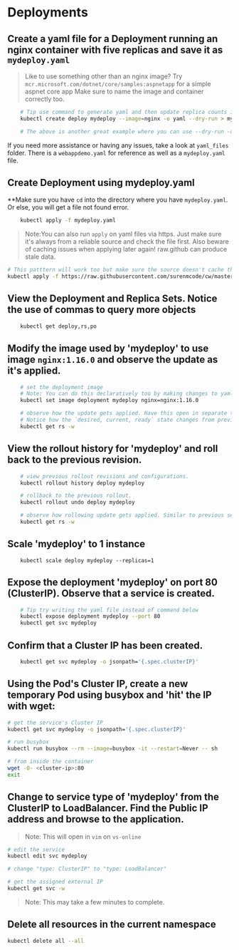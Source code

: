 # Deployments

## Create a yaml file for a Deployment running an nginx container with five replicas and save it as `mydeploy.yaml`

> Like to use something other than an nginx image? Try `mcr.microsoft.com/dotnet/core/samples:aspnetapp` for a simple aspnet core app
> Make sure to name the image and container correctly too.

```bash
    # Tip use command to generate yaml and then update replica counts in the yaml
    kubectl create deploy mydeploy --image=nginx -o yaml --dry-run > mydeploy.yaml

    # The above is another great example where you can use --dry-run -o yaml to generate the required yaml.     
```

If you need more assistance or having any issues, take a look at `yaml_files` folder. There is a `webappdemo.yaml` for reference as well as a `mydeploy.yaml` file.

## Create Deployment using mydeploy.yaml

**Make sure you have `cd` into the directory where you have `mydeploy.yaml`. Or else, you will get a file not found error.

```bash
    kubectl apply -f mydeploy.yaml
```

> Note:You can also run `apply` on yaml files via https. Just make sure it's always from a reliable source and check the file first. Also beware of caching issues when applying later again! raw.github can produce stale data.    
    
```bash
# This patttern will work too but make sure the source doesn't cache the data when you make changes.
kubectl apply -f https://raw.githubusercontent.com/surenmcode/cw/master/labs/02_kubernetes/yaml_files/mydeploy.yaml
```

## View the Deployment and Replica Sets. Notice the use of commas to query more objects

```bash
    kubectl get deploy,rs,po
```

## Modify the image used by 'mydeploy' to use image ```nginx:1.16.0``` and observe the update as it's applied. 

```bash
    # set the deployment image
    # Note: You can do this declaratively too by making changes to yaml file and doing an `apply`.
    kubectl set image deployment mydeploy nginx=nginx:1.16.0

    # observe how the update gets applied. Have this open in separate terminal / pane if you want. 
    # Notice how the `desired, current, ready` state changes from previous `rs` to new `rs`
    kubectl get rs -w
```

## View the rollout history for 'mydeploy' and roll back to the previous revision.

```bash
    # view previous rollout revisions and configurations.
    kubectl rollout history deploy mydeploy

    # rollback to the previous rollout.
    kubectl rollout undo deploy mydeploy

    # observe how rollowing update gets applied. Similar to previous section. 
    kubectl get rs -w
```

## Scale 'mydeploy' to 1 instance 

```
    kubectl scale deploy mydeploy --replicas=1
```

## Expose the deployment 'mydeploy' on port 80 (ClusterIP). Observe that a service is created.

```bash
    # Tip try writing the yaml file instead of command below
    kubectl expose deployment mydeploy --port 80
    kubectl get svc mydeploy
```

## Confirm that a Cluster IP has been created.

```bash
    kubectl get svc mydeploy -o jsonpath='{.spec.clusterIP}'
```

## Using the Pod's Cluster IP, create a new temporary Pod using busybox and 'hit' the IP with wget:

```bash
# get the service's Cluster IP
kubectl get svc mydeploy -o jsonpath='{.spec.clusterIP}'

# run busybox
kubectl run busybox --rm --image=busybox -it --restart=Never -- sh

# from inside the container
wget -O- <cluster-ip>:80
exit
```

## Change to service type of 'mydeploy' from the ClusterIP to LoadBalancer. Find the Public IP address and browse to the application.

> Note: This will open in `vim` on `vs-online`

```bash
# edit the service
kubectl edit svc mydeploy

# change "type: ClusterIP" to "type: LoadBalancer"

# get the assigned external IP
kubectl get svc -w
```
> Note: This may take a few minutes to complete.

## Delete all resources in the current namespace 

```bash
kubectl delete all --all
```
